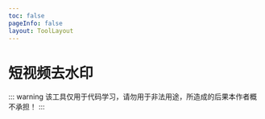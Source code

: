 ```yaml
---
toc: false
pageInfo: false
layout: ToolLayout
---
```


# 短视频去水印

::: warning
该工具仅用于代码学习，请勿用于非法用途，所造成的后果本作者概不承担！
:::

<ClientOnly>
  <ShortVideoRemoveWatermark />
</ClientOnly>

